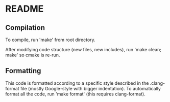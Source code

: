 # README #

## Compilation ##

To compile, run 'make' from root directory.

After modifying code structure (new files, new includes), run 'make clean; make' so cmake is re-run.

## Formatting ##

This code is formatted according to a specific style described in the .clang-format file (mostly Google-style with bigger indentation).
To automatically format all the code, run 'make format' (this requires clang-format).

